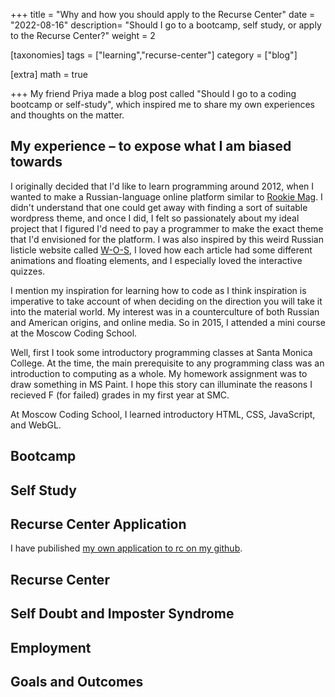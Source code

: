 +++
title = "Why and how you should apply to the Recurse Center"
date = "2022-08-16"
description= "Should I go to a bootcamp, self study, or apply to the Recurse Center?"
weight = 2

[taxonomies]
tags = ["learning","recurse-center"]
category = ["blog"]

[extra]
math = true

+++
My friend Priya made a blog post called "Should I go to a coding bootcamp or self-study", which inspired me to share my own experiences and thoughts on the matter.

## My experience – to expose what I am biased towards

I originally decided that I'd like to learn programming around 2012, when I wanted to make a Russian-language online platform similar to [Rookie Mag](rookiemag.com). I didn't understand that one could get away with finding a sort of suitable wordpress theme, and once I did, I felt so passionately about my ideal project that I figured I'd need to pay a programmer to make the exact theme that I'd envisioned for the platform. I was also inspired by this weird Russian listicle website called [W-O-S](w-o-s.ru), I loved how each article had some different animations and floating elements, and I especially loved the interactive quizzes.

I mention my inspiration for learning how to code as I think inspiration is imperative to take account of when deciding on the direction you will take it into the material world. My interest was in a counterculture of both Russian and American origins, and online media. So in 2015, I attended a mini course at the Moscow Coding School.

Well, first I took some introductory programming classes at Santa Monica College. At the time, the main prerequisite to any programming class was an introduction to computing as a whole. My homework assignment was to draw something in MS Paint. I hope this story can illuminate the reasons I recieved F (for failed) grades in my first year at SMC.

At Moscow Coding School, I learned introductory HTML, CSS, JavaScript, and WebGL. 

## Bootcamp

## Self Study

## Recurse Center Application

I have pubilished [my own application to rc on my github](https://github.com/asyapluggedin/rc/blob/master/application/application-2022.md).

## Recurse Center

## Self Doubt and Imposter Syndrome

## Employment

## Goals and Outcomes
